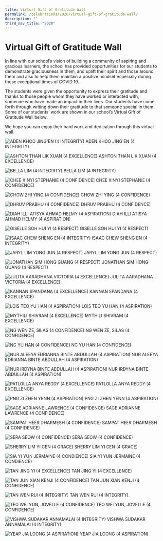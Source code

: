 ```yaml
---
title: Virtual Gift of Gratitude Wall
permalink: /celebrations/2020/virtual-gift-of-gratitude-wall/
description: ""
third_nav_title: "2020"
---
```

# Virtual Gift of Gratitude Wall
In line with our school’s vision of building a community of aspiring and gracious learners, the school has provided opportunities for our students to demonstrate graciousness in them, and uplift their spirit and those around them and also to help them maintain a positive mindset especially during these exceptional times of COVID 19.

The students were given the opportunity to express their gratitude and thanks to those people whom they have worked or interacted with, someone who have made an impact in their lives. Our students have come forth through writing down their gratitude to that someone special in them. Some of our students’ work are shown in our school’s Virtual Gift of Gratitude Wall below.

We hope you can enjoy their hard work and dedication through this virtual wall.

![ADEN KHOO JING'EN (4 INTEGRITY)](/images/Gratitude%20Wall/ADEN%20KHOO%20JING'EN%20(4%20INTEGRITY).png)
ADEN KHOO JING'EN (4 INTEGRITY)

![ASHTON THAN LIK XUAN (4 EXCELLENCE)](/images/ASHTON%20THAN%20LIK%20XUAN%20(4%20EXCELLENCE).png)
ASHTON THAN LIK XUAN (4 EXCELLENCE)

![BELLA LIM (4 INTEGRITY)](/images/BELLA%20LIM%20(4%20INTEGRITY).png)
BELLA LIM (4 INTEGRITY)

![CHEE XINYI STEPHANIE (4 CONFIDENCE)](/images/CHEE%20XINYI%20STEPHANIE%20(4%20CONFIDENCE).png)
CHEE XINYI STEPHANIE (4 CONFIDENCE)

![CHOW ZHI YING (4 CONFIDENCE)](/images/CHOW%20ZHI%20YING%20(4%20CONFIDENCE).png)
CHOW ZHI YING (4 CONFIDENCE)

![DHRUV PRABHU (4 CONFIDENCE)](/images/DHRUV%20PRABHU%20(4%20CONFIDENCE).png)
DHRUV PRABHU (4 CONFIDENCE)

![DIAH ILLI ATISYA AHMAD HELMY (4 ASPIRATION)](/images/DIAH%20ILLI%20ATISYA%20AHMAD%20HELMY%20(4%20ASPIRATION).png)
DIAH ILLI ATISYA AHMAD HELMY (4 ASPIRATION)

![GISELLE SOH HUI YI (4 RESPECT)](/images/GISELLE%20SOH%20HUI%20YI%20(4%20RESPECT).png)
GISELLE SOH HUI YI (4 RESPECT)

![ISAAC CHEW SHENG EN (4 INTEGRITY)](/images/ISAAC%20CHEW%20SHENG%20EN%20(4%20INTEGRITY).png)
ISAAC CHEW SHENG EN (4 INTEGRITY)

![JARYL LIM YONG JUN (4 RESPECT)](/images/JARYL%20LIM%20YONG%20JUN%20(4%20RESPECT).png)
JARYL LIM YONG JUN (4 RESPECT)

![JONATHAN SIM HONG GUANG (4 RESPECT)](/images/JONATHAN%20SIM%20HONG%20GUANG%20(4%20RESPECT).png)
JONATHAN SIM HONG GUANG (4 RESPECT)

![JULITA AARADHANA VICTORIA (4 EXCELLENCE)](/images/JULITA%20AARADHANA%20VICTORIA%20(4%20EXCELLENCE).png)
JULITA AARADHANA VICTORIA (4 EXCELLENCE)

![KANNAN SPANDANA (4 EXCELLENCE)](/images/KANNAN%20SPANDANA%20(4%20EXCELLENCE).png)
KANNAN SPANDANA (4 EXCELLENCE)

![LOIS TEO YU HAN (4 ASPIRATION)](/images/LOIS%20TEO%20YU%20HAN%20(4%20ASPIRATION).png)
LOIS TEO YU HAN (4 ASPIRATION)

![MYTHILI SHIVRAM (4 EXCELLENCE)](/images/MYTHILI%20SHIVRAM%20(4%20EXCELLENCE).png)
MYTHILI SHIVRAM (4 EXCELLENCE)

![NG WEN ZE, SILAS (4 CONFIDENCE)](/images/NG%20WEN%20ZE,%20SILAS%20(4%20CONFIDENCE).png)
NG WEN ZE, SILAS (4 CONFIDENCE)

![NG YU HAN (4 CONFIDENCE)](/images/NG%20YU%20HAN%20(4%20CONFIDENCE).png)
NG YU HAN (4 CONFIDENCE)

![NUR ALEEYA EDRIANNA BINTE ABDULLAH (4 ASPIRATION)](/images/NUR%20ALEEYA%20EDRIANNA%20BINTE%20ABDULLAH%20(4%20ASPIRATION).png)
NUR ALEEYA EDRIANNA BINTE ABDULLAH (4 ASPIRATION)

![NUR IRDYNA BINTE ABDULLAH (4 ASPIRATION)](/images/NUR%20IRDYNA%20BINTE%20ABDULLAH%20(4%20ASPIRATION).png)
NUR IRDYNA BINTE ABDULLAH (4 ASPIRATION)

![PATLOLLA ANYA REDDY (4 EXCELLENCE)](/images/PATLOLLA%20ANYA%20REDDY%20(4%20EXCELLENCE).png)
PATLOLLA ANYA REDDY (4 EXCELLENCE)

![PNG ZI ZHEN YENN (4 ASPIRATION)](/images/PNG%20ZI%20ZHEN%20YENN%20(4%20ASPIRATION).png)
PNG ZI ZHEN YENN (4 ASPIRATION)

![SAGE ADRIANNE LAWRENCE (4 CONFIDENCE)](/images/SAGE%20ADRIANNE%20LAWRENCE%20(4%20CONFIDENCE).png)
SAGE ADRIANNE LAWRENCE (4 CONFIDENCE)

![SAMPAT HEER DHARMESH (4 CONFIDENCE)](/images/SAMPAT%20HEER%20DHARMESH%20(4%20CONFIDENCE).png)
SAMPAT HEER DHARMESH (4 CONFIDENCE)

![SERA SEOW (4 CONFIDENCE)](/images/SERA%20SEOW%20(4%20CONFIDENCE).png)
SERA SEOW (4 CONFIDENCE)

![SHERRY LIM YI CEN (4 GRACE)](/images/SHERRY%20LIM%20YI%20CEN%20(4%20GRACE).png)
SHERRY LIM YI CEN (4 GRACE)

![SIA YI YUN JERMAINE (4 CONDIENCE)](/images/SIA%20YI%20YUN%20JERMAINE%20(4%20CONDIENCE).png)
SIA YI YUN JERMAINE (4 CONDIENCE)

![TAN JING YI (4 EXCELLENCE)](/images/TAN%20JING%20YI%20(4%20EXCELLENCE).png)
TAN JING YI (4 EXCELLENCE)

![TAN JUN XIAN KENJI (4 CONFIDENCE)](/images/TAN%20JUN%20XIAN%20KENJI%20(4%20CONFIDENCE).png)
TAN JUN XIAN KENJI (4 CONFIDENCE)

![TAN WEN RUI (4 INTEGRITY)](/images/TAN%20WEN%20RUI%20(4%20INTEGRITY).png)
TAN WEN RUI (4 INTEGRITY).

![TEO WEI YUN, JOVELLE (4 CONFIDENCE)](/images/TEO%20WEI%20YUN,%20JOVELLE%20(4%20CONFIDENCE).png)
TEO WEI YUN, JOVELLE (4 CONFIDENCE)

![VISHWA SUDAKAR ANNAMALAI (4 INTEGRITY)](/images/VISHWA%20SUDAKAR%20ANNAMALAI%20(4%20INTEGRITY).png)
VISHWA SUDAKAR ANNAMALAI (4 INTEGRITY)

![YEAP JIA LOONG (4 ASPIRATION)](/images/YEAP%20JIA%20LOONG%20(4%20ASPIRATION).png)
YEAP JIA LOONG (4 ASPIRATION)